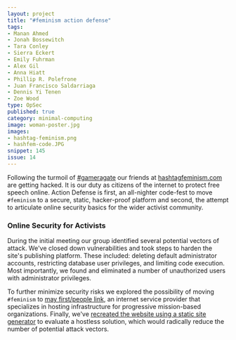 ```yaml
---
layout: project
title: "#feminism action defense"
tags:
- Manan Ahmed
- Jonah Bossewitch
- Tara Conley
- Sierra Eckert
- Emily Fuhrman
- Alex Gil
- Anna Hiatt
- Phillip R. Polefrone
- Juan Francisco Saldarriaga
- Dennis Yi Tenen
- Zoe Wood
type: OpSec
published: true
category: minimal-computing
image: woman-poster.jpg
images:
- hashtag-feminism.png
- hashfem-code.JPG
snippet: 145
issue: 14
---
```


Following the turmoil of [#gameragate](http://en.wikipedia.org/wiki/Gamergate_controversy) our friends at [hashtagfeminism.com](http://www.hashtagfeminism.com) are getting hacked. It is our duty as citizens of the internet to protect free speech online. Action Defense is first, an all-nighter code-fest to move `#feminism` to a secure, static, hacker-proof platform and second, the attempt to articulate online security basics for the wider activist community.

### Online Security for Activists

During the initial meeting our group identified several potential vectors of
attack. We've closed down vulnerabilities and took steps to harden the site's
publishing platform. These included: deleting default administrator accounts,
restricting database user privileges, and limiting code execution. Most
importantly, we found and eliminated a number of unauthorized users with
administrator privileges.

To further minimize security risks we explored the possibility of moving
`#feminism` to [may first/people link](https://mayfirst.org), an
internet service provider that specializes in hosting infrastructure for
progressive mission-based organizations. Finally, we've [recreated the website
using a static site generator](http://xpmethod.plaintext.in/action-defense/)
to evaluate a hostless solution, which would radically reduce the number of
potential attack vectors.
